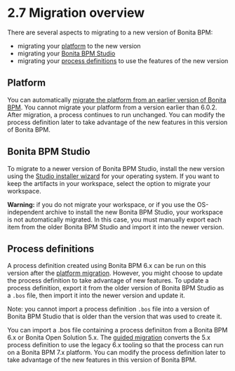 # 2.7 Migration overview

There are several aspects to migrating to a new version of Bonita BPM: 

* migrating your [platform](#platform) to the new version
* migrating your [Bonita BPM Studio](#studio)
* migrating your [process definitions](#procdef) to use the features of the new version

## Platform

You can automatically [migrate the platform from an earlier version of Bonita BPM](migrate-from-an-earlier-version-of-bonita-bpm.md). You cannot migrate your platform from a version earlier than 6.0.2\. 
After migration, a process continues to run unchanged. You can modify the process definition later to take advantage of the new features in this version of Bonita BPM.

## Bonita BPM Studio

To migrate to a newer version of Bonita BPM Studio, install the new version using the [Studio installer wizard](bonita-bpm-studio-installation.md#installer) for your operating system.
If you want to keep the artifacts in your workspace, select the option to migrate your workspace. 

**Warning:** if you do not migrate your workspace, or if you use the OS-independent archive to install the new Bonita BPM Studio, 
your workspace is not automatically migrated. In this case, you must manually export each item from the older Bonita BPM Studio and import it into the newer version. 

## Process definitions

A process definition created using Bonita BPM 6.x can be run on this version after the [platform migration](migrate-from-an-earlier-version-of-bonita-bpm.md). 
However, you might choose to update the process definition to take advantage of new features. 
To update a process definition, export it from the older version of Bonita BPM Studio as a `.bos` file, then import it into the 
newer version and update it.

Note: you cannot import a process definition `.bos` file into a version of Bonita BPM Studio that is older than the version 
that was used to create it.

You can import a .bos file containing a process definiiton from a Bonita BPM 6.x or Bonita Open Solution 5.x. 
The [guided migration](migrate-a-process-from-bonita-open-solution-5x.md) converts the 5.x process definition to use the legacy 6.x tooling so that the process can run on a Bonita BPM 7.x platform. 
You can modify the process definition later to take advantage of the new features in this version of Bonita BPM.
